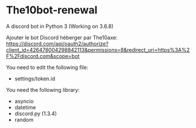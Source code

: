 # The10bot-renewal
A discord bot in Python 3 (Working on 3.6.8)

Ajouter le bot Discord héberger par The10axe:
https://discord.com/api/oauth2/authorize?client_id=426478004298842113&permissions=8&redirect_uri=https%3A%2F%2Fdiscord.com&scope=bot

You need to edit the following file:
- settings/token.id

You need the following library:
- asyncio
- datetime
- discord.py (1.3.4)
- random

